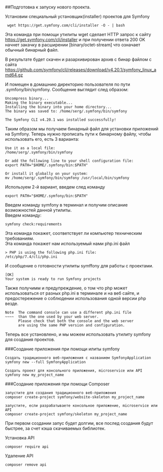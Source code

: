 ##Подготовка к запуску нового проекта.

Установим специальный установщик(installer) проектов для Symfony 

     wget https://get.symfony.com/cli/installer -O - | bash
     
Эта команда при помощи утилиты wget сделает HTTP запрос к сайту 
https://get.symfony.com/cli/installer и при получении ответа 200 OK начнет 
закачку в расширении [binary/octet-stream] что означает обычный бинарный файл.

В результате будет скачен и разархивирован архив с бинар файлом с сайта
https://github.com/symfony/cli/releases/download/v4.20.1/symfony_linux_amd64.gz 

И помещен в домашнию директорию пользователя по пути .symfony/bin/symfony.
Сообщение выглядит след образом:
    
    Uncompress binary...
    Making the binary executable...
    Installing the binary into your home directory...
    The binary was saved to: /home/serg/.symfony/bin/symfony
    
    The Symfony CLI v4.20.1 was installed successfully!
 
Таким образом мы получаем бинарный файл для установки приложений на Symfony.
Теперь нужно прописать пути к бинарному файлу, чтобы использовать его, есть 3 варианта:

    Use it as a local file:
    /home/serg/.symfony/bin/symfony

    Or add the following line to your shell configuration file:
    export PATH="$HOME/.symfony/bin:$PATH"

    Or install it globally on your system:
    mv /home/serg/.symfony/bin/symfony /usr/local/bin/symfony
      
Используем 2-й вариант, введем след команду

    export PATH="$HOME/.symfony/bin:$PATH"
    
Введем команду symfony в терминал и получим описание возможностей данной утилиты.  
Введем команду:

    symfony check:requirements
    
Эта команда покажет, соответствует ли компьютер техническим требованиям.     
Эта команда покажет нам используемый нами php.ini файл
    
    > PHP is using the following php.ini file:
    /etc/php/7.4/cli/php.ini
    
И сообщение о готовности утилиты symffony для работы с проектами.
    
    [OK]                                         
    Your system is ready to run Symfony projects
     
Также получимм и предупреждение, о том что php может использоваться от разных 
php.ini в терминале и на веб сайте, и предостережение о соблюдении использования 
одной версии php везде.

    Note  The command console can use a different php.ini file
    ~~~~  than the one used by your web server.
          Please check that both the console and the web server
          are using the same PHP version and configuration.    
    
Теперь все установлено, и мы можем использовать утилиту symfony для создания 
проектов.

###Создание приложения при помощи илиты symfony

    Создать традиционного веб-приложения с названием SymfonyApplication
    symfony new --full SymfonyApplication    
    
    Создать проект для консольного приложения, microservice или API
    symfony new my_project_name    
    
    
###Создание приложения при помощи Composer    
    
    запустите для создания традиционного веб-приложения
    composer create-project symfony/website-skeleton my_project_name

    запустите, если разрабатываете консольное приложение, microservice или API
    composer create-project symfony/skeleton my_project_name    
    
При первом создании запус будет долгим, все послед создания будут быстрее, 
за счет кэша скачиваемых библиотек.     

Установка API

    composer require api

Удаление API

    composer remove api